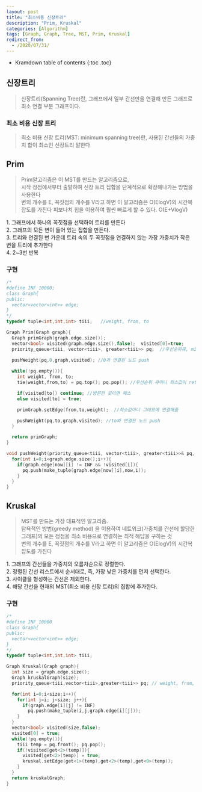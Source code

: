 ```yaml
---
layout: post
title: "최소비용 신장트리"
description: "Prim, Kruskal"
categories: [Algorithm]
tags: [Graph, Graph, Tree, MST, Prim, Kruskal]
redirect_from:
  - /2020/07/31/
---
```


* Kramdown table of contents
{:toc .toc}

## 신장트리
> 신장트리(Spanning Tree)란, 그래프에서 일부 간선만을 연결해 만든 그래프로
> 최소 연결 부분 그래프이다.

### 최소 비용 신장 트리
> 최소 비용 신장 트리(MST: minimum spanning tree)란, 사용된 간선들의 가중치 합이 최소인 신장트리 말한다    

## Prim
> Prim알고리즘은 이 MST를 만드는 알고리즘으로,    
> 시작 정점에서부터 출발하여 신장 트리 집합을 단계적으로 확장해나가는 방법을 사용한다    
> 변의 개수를 E, 꼭짓점의 개수를 V라고 하면 이 알고리즘은 O(ElogV)의 시간복잡도를 가진다
> 피보나치 힙을 이용하여 훨씬 빠르게 할 수 있다. O(E+VlogV)

<span class="margin">1. 그래프에서 하나의 꼭짓점을 선택하여 트리를 만든다</span>       
<span class="margin">2. 그래프의 모든 변이 들어 있는 집합을 만든다.</span>       
<span class="margin">3. 트리와 연결된 변 가운데 트리 속의 두 꼭짓점을 연결하지 않는 가장 가중치가 작은 변을 트리에 추가한다</span>     
<span class="margin">4. 2~3번 반복</span>       


### 구현
~~~ c++
/*
#define INF 10000;
class Graph{
public:
  vector<vector<int>> edge;
}
*/
typedef tuple<int,int,int> tiii;   //weight, from, to

Graph Prim(Graph graph){
  Graph primGraph(graph.edge.size());
  vector<bool> visited(graph.edge.size(),false);  visited[0]=true;
  priority_queue<tiii, vector<tiii>, greater<tiii>> pq;  //우선순위큐, min heap
    
  pushWeight(pq,0,graph,visited); //0과 연결된 노드 push

  while(!pq.empty()){
    int weight, from, to;
    tie(weight,from,to) = pq.top(); pq.pop(); //우선순위 큐이니 최소값이 return

    if(visited[to]) continue; //방문한 곳이면 패스
    else visited[to] = true;

    primGraph.setEdge(from,to,weight);  //최소값이니 그래프에 연결해줌

    pushWeight(pq,to,graph,visited); //to와 연결된 노드 push
  }

  return primGraph;
}

void pushWeight(priority_queue<tiii, vector<tiii>, greater<tiii>>& pq, int now ,Graph graph, vector<bool> visited){
  for(int i=0;i<graph.edge.size();i++){
    if(graph.edge[now][i] != INF && !visited[i]){
      pq.push(make_tuple(graph.edge[now][i],now,i));
    }
  }
}
~~~


## Kruskal
> MST를 만드는 가장 대표적인 알고리즘.     
> 탐욕적인 방법(greedy method) 을 이용하여 네트워크(가중치를 간선에 할당한 그래프)의 모든 정점을 최소 비용으로 연결하는 최적 해답을 구하는 것  
> 변의 개수를 E, 꼭짓점의 개수를 V라고 하면 이 알고리즘은 O(ElogV)의 시간복잡도를 가진다    

<span class="margin">1. 그래프의 간선들을 가중치의 오름차순으로 정렬한다.<span>       
<span class="margin">2. 정렬된 간선 리스트에서 순서대로, 즉, 가장 낮은 가중치를 먼저 선택한다.<span>      
<span class="margin">3. 사이클을 형성하는 간선은 제외한다.<span>      
<span class="margin">4. 해당 간선을 현재의 MST(최소 비용 신장 트리)의 집합에 추가한다.<span>      

### 구현
~~~ c++
/*
#define INF 10000
class Graph{
public:
  vector<vector<int>> edge;
}
*/
typedef tuple<int,int,int> tiii;

Graph Kruskal(Graph graph){
  int size = graph.edge.size();
  Graph kruskalGraph(size);
  priority_queue<tiii,vector<tiii>,greater<tiii>> pq; // weight, from, to

  for(int i=0;i<size;i++){
    for(int j=i; j<size; j++){
      if(graph.edge[i][j] != INF) 
        pq.push(make_tuple(i,j,graph.edge[i][j]));
    }
  }
  vector<bool> visited(size,false);
  visited[0] = true;
  while(!pq.empty()){
    tiii temp = pq.front(); pq.pop();
    if(!visited[get<2>(temp)]){
      visited[get<2>(temp)] = true;
      kruskal.setEdge(get<1>(temp),get<2>(temp),get<0>(temp));
    }
  }
  return kruskalGraph;
}

~~~
